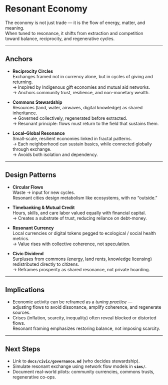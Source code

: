 # Resonant Economy

The economy is not just trade — it is the flow of energy, matter, and meaning.  
When tuned to resonance, it shifts from extraction and competition  
toward balance, reciprocity, and regenerative cycles.

---

## Anchors

- **Reciprocity Circles**  
  Exchanges framed not in currency alone, but in cycles of giving and returning.  
  → Inspired by Indigenous gift economies and mutual aid networks.  
  → Anchors community trust, resilience, and non-monetary wealth.

- **Commons Stewardship**  
  Resources (land, water, airwaves, digital knowledge) as shared inheritance.  
  → Governed collectively, regenerated before extracted.  
  → Resonant principle: flows must return to the field that sustains them.

- **Local–Global Resonance**  
  Small-scale, resilient economies linked in fractal patterns.  
  → Each neighborhood can sustain basics, while connected globally through exchange.  
  → Avoids both isolation and dependency.

---

## Design Patterns

- **Circular Flows**  
  Waste → input for new cycles.  
  Resonant cities design metabolism like ecosystems, with no “outside.”

- **Timebanking & Mutual Credit**  
  Hours, skills, and care labor valued equally with financial capital.  
  → Creates a substrate of trust, reducing reliance on debt-money.

- **Resonant Currency**  
  Local currencies or digital tokens pegged to ecological / social health metrics.  
  → Value rises with collective coherence, not speculation.

- **Civic Dividend**  
  Surpluses from commons (energy, land rents, knowledge licensing) redistributed directly to citizens.  
  → Reframes prosperity as shared resonance, not private hoarding.

---

## Implications

- Economic activity can be reframed as a *tuning practice* —  
  adjusting flows to avoid dissonance, amplify coherence, and regenerate sources.  
- Crises (inflation, scarcity, inequality) often reveal blocked or distorted flows.  
  Resonant framing emphasizes restoring balance, not imposing scarcity.

---

## Next Steps

- Link to **`docs/civic/governance.md`** (who decides stewardship).  
- Simulate resonant exchange using network flow models in **`sims/`**.  
- Document real-world pilots: community currencies, commons trusts, regenerative co-ops.
